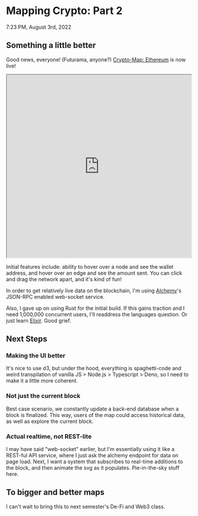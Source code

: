 # Mapping Crypto: Part 2

7:23 PM, August 3rd, 2022

## Something a little better

Good news, everyone! (Futurama, anyone?) <a href="https://opencryptomap.deno.dev/" target="_blank" rel="noopener noreferrer">Crypto-Map: Ethereum</a> is now live!

<iframe id="opencryptomapframe"
    class="dark:text-green-400"
    title="Website shows a lattice of interactions on the latest Ethereum blockWebsite shows a lattice of interactions on the latest Ethereum block"
    width="100%"
    height="500px"
    src="https://opencryptomap.deno.dev/15292710">
</iframe>

Initial features include: ability to hover over a node and see the wallet address, and hover over an edge and see the amount sent. You can click and drag the network apart, and it's kind of fun!

In order to get relatively live data on the blockchain, I'm using <a href="https://www.alchemy.com/" target="_blank" rel="noopener noreferrer">Alchemy</a>'s JSON-RPC enabled web-socket service.

Also, I gave up on using Rust for the initial build. If this gains traction and I need 1,000,000 concurrent users, I'll readdress the languages question. Or just learn <a href="https://elixir-lang.org/" target="_blank" rel="noopener noreferrer">Elixir</a>. Good grief.

## Next Steps

### Making the UI better

It's nice to use d3, but under the hood, everything is spaghetti-code and weird transpilation of vanilla JS > Node.js > Typescript > Deno, so I need to make it a little more coherent.

### Not just the current block

Best case scenario, we constantly update a back-end database when a block is finalized. This way, users of the map could access historical data, as well as explore the current block.

### Actual realtime, not REST-lite

I may have said "web-socket" earlier, but I'm essentially using it like a REST-ful API service, where I just ask the alchemy endpoint for data on page load. Next, I want a system that subscribes to real-time additions to the block, and then animate the svg as it populates. Pie-in-the-sky stuff here.

## To bigger and better maps

I can't wait to bring this to next semester's De-Fi and Web3 class.